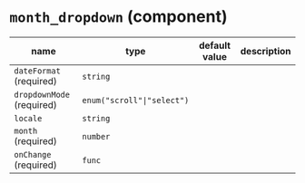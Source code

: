 # `month_dropdown` (component)

| name                      | type                       | default value | description |
| ------------------------- | -------------------------- | ------------- | ----------- |
| `dateFormat` (required)   | `string`                   |               |             |
| `dropdownMode` (required) | `enum("scroll"\|"select")` |               |             |
| `locale`                  | `string`                   |               |             |
| `month` (required)        | `number`                   |               |             |
| `onChange` (required)     | `func`                     |               |             |
